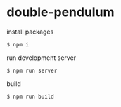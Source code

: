 # double-pendulum

install packages

    $ npm i
  
run development server

    $ npm run server
  
build

    $ npm run build
